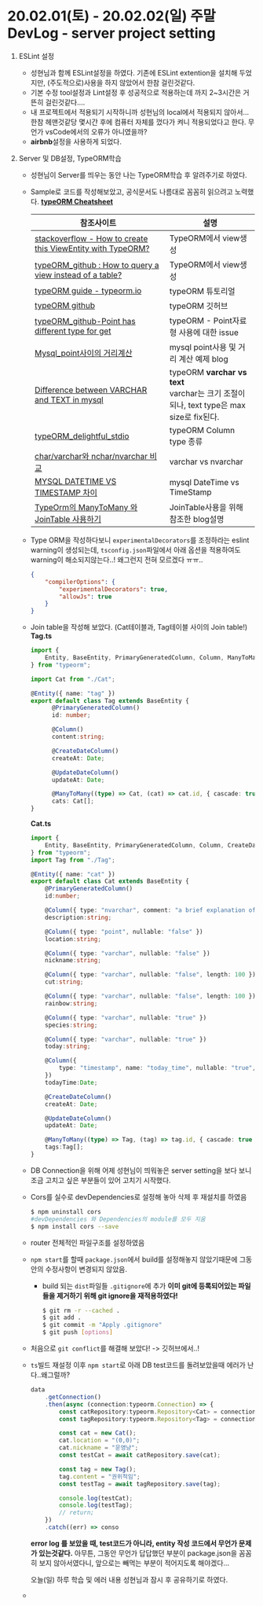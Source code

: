 # 20.02.01(토) - 20.02.02(일) 주말 DevLog - server project setting

1. ESLint 설정

   - 성현님과 함께 ESLint설정을 하였다.
     기존에 ESLint extention을 설치해 두었지만, (주도적으로)사용을 하지 않았어서 한참 걸린것같다.
   - 기본 수정 tool설정과 Lint설정 후 성공적으로 적용하는데 까지 2~3시간은 거뜬히 걸린것같다....
   - 내 프로젝트에서 적용되기 시작하니까 성현님의 local에서 적용되지 않아서... 한참 헤맨것같당
     몇시간 후에 컴퓨터 자체를 껐다가 켜니 적용되었다고 한다. 무언가 vsCode에서의 오류가 아니였을까?
   - **airbnb**설정을 사용하게 되었다.

2. Server 및 DB설정, TypeORM학습 

   - 성현님이 Server를 띄우는 동안 나는 TypeORM학습 후 알려주기로 하였다.

   - Sample로 코드를 작성해보았고, 공식문서도 나름대로 꼼꼼히 읽으려고 노력했다.
**[typeORM Cheatsheet](https://cheatsheets.joshuatz.com/cheatsheets/typeorm/)**
     
     | 참조사이트                                                   | 설명                                                         |
     | ------------------------------------------------------------ | ------------------------------------------------------------ |
     | [stackoverflow - How to create this ViewEntity with TypeORM?](https://stackoverflow.com/questions/59448115/how-to-create-this-viewentity-with-typeorm) | TypeORM에서 view생성                                         |
     | [typeORM_github : How to query a view instead of a table?](https://github.com/typeorm/typeorm/issues/1024) | TypeORM에서 view생성                                         |
     | [typeORM guide - typeorm.io](https://typeorm.io/#/)| typeORM 튜토리얼    |
     | [typeORM github](https://github.com/typeorm/typeorm/blob/master/docs/entities.md) | typeORM 깃허브                                               |
     | [typeORM_github-Point has different type for get](https://github.com/typeorm/typeorm/issues/2896) | typeORM - Point자료형 사용에 대한 issue                      |
     | [Mysql_point사이의 거리계산](https://purumae.tistory.com/198) | mysql point사용 및 거리 계산 예제 blog                       |
     | [Difference between VARCHAR and TEXT in mysql](https://stackoverflow.com/questions/25300821/difference-between-varchar-and-text-in-mysql) | typeORM **varchar vs text**<br />varchar는 크기 조절이 되나, text type은 max size로 fix된다. |
     | [typeORM_delightful_stdio](https://typeorm.delightful.studio/modules/_driver_types_columntypes_.html) | typeORM Column type 종류                                     |
     | [char/varchar와 nchar/nvarchar 비교](http://blog.naver.com/PostView.nhn?blogId=newcomsa&logNo=30081390512) | varchar vs nvarchar                                          |
     | [MYSQL DATETIME VS TIMESTAMP 차이](http://blog.daum.net/_blog/BlogTypeView.do?blogid=03aaf&articleno=12379936&_bloghome_menu=recenttext) | mysql DateTime vs TimeStamp                                  |
     | [TypeOrm의 ManyToMany 와 JoinTable 사용하기](https://medium.com/@hckcksrl/typeorm의-manytomany-와-jointable-사용하기-5764e5e51d9) | JoinTable사용을 위해 참조한 blog설명                         |
     
        
     
   - Type ORM을 작성하다보니 `experimentalDecorators`를 조정하라는 eslint warning이 생성되는데, `tsconfig.json`파일에서 아래 옵션을 적용하여도 warning이 해소되지않는다..! 왜그런지 전혀 모르겠다 ㅠㅠ..
   
     ````json
     {
         "compilerOptions": {
             "experimentalDecorators": true,
             "allowJs": true
         }
     }
     ````
   
   - Join table을 작성해 보았다. (Cat테이블과, Tag테이블 사이의 Join table!)
     **Tag.ts**
   
     ````typescript
     import {
         Entity, BaseEntity, PrimaryGeneratedColumn, Column, ManyToMany,
     } from "typeorm";
     
     import Cat from "./Cat";
     
     @Entity({ name: "tag" })
     export default class Tag extends BaseEntity {
           @PrimaryGeneratedColumn()
           id: number;
     
           @Column()
           content:string;
     
           @CreateDateColumn()
           createAt: Date;
     
           @UpdateDateColumn()
           updateAt: Date;
     
           @ManyToMany((type) => Cat, (cat) => cat.id, { cascade: true })
           cats: Cat[];
     }
     
     ````
   
     **Cat.ts**
   
     ````typescript
     import {
         Entity, BaseEntity, PrimaryGeneratedColumn, Column, CreateDateColumn, UpdateDateColumn, ManyToMany,
     } from "typeorm";
     import Tag from "./Tag";
     
     @Entity({ name: "cat" })
     export default class Cat extends BaseEntity {
         @PrimaryGeneratedColumn()
         id:number;
     
         @Column({ type: "nvarchar", comment: "a brief explanation of about 200 characters based on uniCode." })
         description:string;
     
         @Column({ type: "point", nullable: "false" })
         location:string;
     
         @Column({ type: "varchar", nullable: "false" })
         nickname:string;
     
         @Column({ type: "varchar", nullable: "false", length: 100 })
         cut:string;
     
         @Column({ type: "varchar", nullable: "false", length: 100 })
         rainbow:string;
     
         @Column({ type: "varchar", nullable: "true" })
         species:string;
     
         @Column({ type: "varchar", nullable: "true" })
         today:string;
     
         @Column({
             type: "timestamp", name: "today_time", nullable: "true", comment: "Time when \"today\"column updated",
         })
         todayTime:Date;
     
         @CreateDateColumn()
         createAt: Date;
     
         @UpdateDateColumn()
         updateAt: Date;
     
         @ManyToMany((type) => Tag, (tag) => tag.id, { cascade: true })
         tags:Tag[];
     }
     
     
     ````
   
   - DB Connection을 위해 어제 성현님이 띄워놓은 server setting을 보다 보니 조금 고치고 싶은 부분들이 있어 고치기 시작했다.
   
   - Cors를 실수로 devDependencies로 설정해 놓아 삭제 후 재설치를 하였음
   
      ````bash
     $ npm uninstall cors
     #devDependencies 와 Dependencies의 module를 모두 지움
     $ npm install cors --save
     ````
     
   - router 전체적인 파일구조를 설정하였음
   
   - `npm start`를 할때 `package.json`에서 build를 설정해놓지 않았기때문에 그동안의 수정사항이 변경되지 않았음.
   
     + build 되는 `dist`파일들 `.gitignore`에 추가
       **이미 git에 등록되어있는 파일들을 제거하기 위해 git ignore을 재적용하였다!**
   
       ````bash
       $ git rm -r --cached .
       $ git add .
       $ git commit -m "Apply .gitignore"
       $ git push [options]
       ````
   
       
   
   - 처음으로 `git conflict`를 해결해 보았다! -> 깃허브에서..!
   
   - `ts`빌드 재설정 이후 `npm start`로 아래 DB test코드를 돌려보았을때 에러가 난다..왜그럴까?
   
     ````typescript
     data
         .getConnection()
         .then(async (connection:typeorm.Connection) => {
             const catRepository:typeorm.Repository<Cat> = connection.getRepository(Cat);
             const tagRepository:typeorm.Repository<Tag> = connection.getRepository(Tag);
     
             const cat = new Cat();
             cat.location = "(0,0)";
             cat.nickname = "운영냥";
             const testCat = await catRepository.save(cat);
     
             const tag = new Tag();
             tag.content = "권위적임";
             const testTag = await tagRepository.save(tag);
     
             console.log(testCat);
             console.log(testTag);
             // return;
         })
         .catch((err) => conso
     ````
   
     **error log 를 보았을 때, test코드가 아니라, entity 작성 코드에서 무언가 문제가 있는것같다.**
     아무튼, 그동안 무언가 답답했던 부분이 package.json을 꼼꼼히 보지 않아서였다니, 앞으로는 빼먹는 부분이 적어지도록 해야겠다...
   
     오늘(일) 하루 학습 및 에러 내용 성현님과 잠시 후 공유하기로 하였다.
   
   - 


